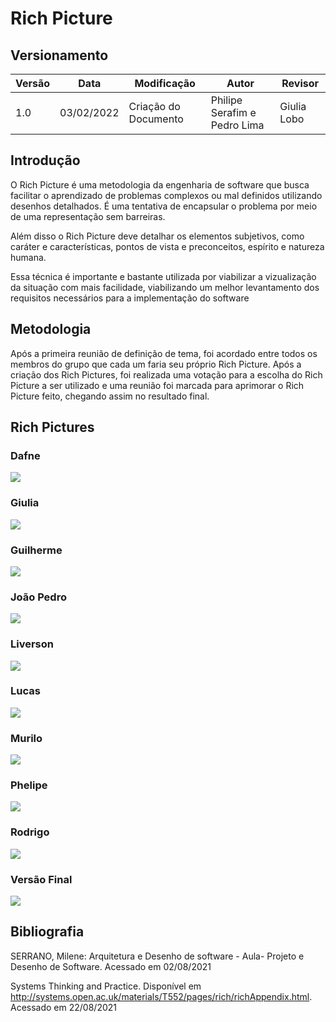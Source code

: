 # Rich Picture

## Versionamento
| Versão | Data       | Modificação          | Autor                        | Revisor |
| ------ | ---------- | -------------------- | ---------------------------- | ------- |
| 1.0    | 03/02/2022 | Criação do Documento | Philipe Serafim e Pedro Lima | Giulia Lobo |

## Introdução

O Rich Picture é uma metodologia da engenharia de software que busca facilitar o aprendizado de problemas complexos ou mal definidos utilizando desenhos detalhados. É uma tentativa de encapsular o problema por meio de uma representação sem barreiras.

Além disso o Rich Picture deve detalhar os elementos subjetivos, como caráter e características, pontos de vista e preconceitos, espírito e natureza humana.

Essa técnica é importante e bastante utilizada por viabilizar a vizualização da situação com mais facilidade, viabilizando um melhor levantamento dos requisitos necessários para a implementação do software

## Metodologia

Após a primeira reunião de definição de tema, foi acordado entre todos os membros do grupo que cada um faria seu próprio Rich Picture. Após a criação dos Rich Pictures, foi realizada uma votação para a escolha do Rich Picture a ser utilizado e uma reunião foi marcada para aprimorar o Rich Picture feito, chegando assim no resultado final.

## Rich Pictures

### Dafne

![](./../../assets/images/richPicture/rpDafne.jpg)

### Giulia

![](./../../assets/images/richPicture/rpGiuliaLobo.jpg)

### Guilherme

![](./../../assets/images/richPicture/rpGuilherme.png)

### João Pedro

![](./../../assets/images/richPicture/rpJoaoPedro.png)

### Liverson

![](./../../assets/images/richPicture/rpLivinho.png)

### Lucas

![](./../../assets/images/richPicture/rpLucasAndrade.png)

### Murilo

![](./../../assets/images/richPicture/rpMuriloGomes.jpg)

### Phelipe

![](./../../assets/images/richPicture/rpPhelipeSerafim.jpg)

### Rodrigo

![](./../../assets/images/richPicture/rpRodrigo.png)

### Versão Final

![](./../../assets/images/richPicture/rpFinal.jpeg)

## Bibliografia

SERRANO, Milene: Arquitetura e Desenho de software - Aula- Projeto e Desenho de Software. Acessado em 02/08/2021

Systems Thinking and Practice. Disponível em http://systems.open.ac.uk/materials/T552/pages/rich/richAppendix.html. Acessado em 22/08/2021
